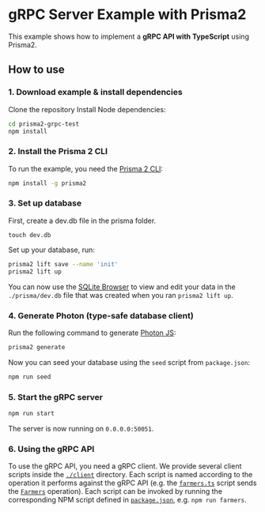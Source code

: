 # gRPC Server Example with Prisma2

This example shows how to implement a **gRPC API with TypeScript** using Prisma2.

## How to use

### 1. Download example & install dependencies

Clone the repository
Install Node dependencies:

```sh
cd prisma2-grpc-test
npm install
```

### 2. Install the Prisma 2 CLI

To run the example, you need the [Prisma 2 CLI](https://github.com/prisma/prisma2/blob/master/docs/prisma-2-cli.md):

```sh
npm install -g prisma2
```

### 3. Set up database
First, create a dev.db file in the prisma folder.
```jshint
touch dev.db
```

Set up your database, run:

```sh
prisma2 lift save --name 'init'
prisma2 lift up
```

You can now use the [SQLite Browser](https://sqlitebrowser.org/) to view and edit your data in the `./prisma/dev.db` file that was created when you ran `prisma2 lift up`.

### 4. Generate Photon (type-safe database client)

Run the following command to generate [Photon JS](https://photonjs.prisma.io/):

```sh
prisma2 generate
```

Now you can seed your database using the `seed` script from `package.json`:

```sh
npm run seed
```

### 5. Start the gRPC server

```sh
npm run start
```

The server is now running on `0.0.0.0:50051`.

### 6. Using the gRPC API

To use the gRPC API, you need a gRPC client. We provide several client scripts inside the [`./client`](./client) directory. Each script is named according to the operation it performs against the gRPC API (e.g. the [`farmers.ts`](./client/farmers.ts) script sends the [`Farmers`](./service.proto) operation). Each script can be invoked by running the corresponding NPM script defined in [`package.json`](./package.json), e.g. `npm run farmers`.

